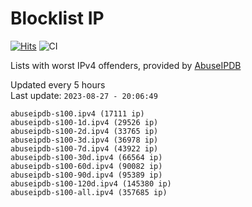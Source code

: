 # Blocklist IP

[![Hits](https://hits.seeyoufarm.com/api/count/incr/badge.svg?url=https%3A%2F%2Fgithub.com%2Fborestad%2Fblocklist-ip%2F&count_bg=%2379C83D&title_bg=%23555555&icon=&icon_color=%23E7E7E7&title=hits&edge_flat=false)](https://hits.seeyoufarm.com)  ![CI](https://img.shields.io/github/workflow/status/borestad/blocklist-ip/CI?style=flat-square)

Lists with worst IPv4 offenders, provided by [AbuseIPDB](https://www.abuseipdb.com/)

<!-- FOOTER-PLACEHOLDER -->
Updated every 5 hours<br>
Last update: `2023-08-27 - 20:06:49`
```
abuseipdb-s100.ipv4 (17111 ip)
abuseipdb-s100-1d.ipv4 (29526 ip)
abuseipdb-s100-2d.ipv4 (33765 ip)
abuseipdb-s100-3d.ipv4 (36978 ip)
abuseipdb-s100-7d.ipv4 (43922 ip)
abuseipdb-s100-30d.ipv4 (66564 ip)
abuseipdb-s100-60d.ipv4 (90082 ip)
abuseipdb-s100-90d.ipv4 (95389 ip)
abuseipdb-s100-120d.ipv4 (145380 ip)
abuseipdb-s100-all.ipv4 (357685 ip)
```
